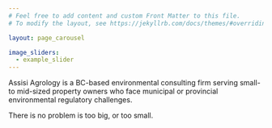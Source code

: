 ```yaml
---
# Feel free to add content and custom Front Matter to this file.
# To modify the layout, see https://jekyllrb.com/docs/themes/#overriding-theme-defaults

layout: page_carousel

image_sliders:
  - example_slider
---
```


<p>Assisi Agrology is a BC-based environmental consulting firm serving small- to mid-sized property owners who face municipal or provincial environmental regulatory challenges.</p>


<p class="quote">There is no problem is too big, or too small.</p>
